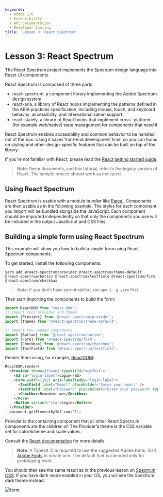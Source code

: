 ```yaml
---
keywords:
  - Adobe I/O
  - Extensibility
  - API Documentation
  - Developer Tooling
title: 'Lesson 3: React Spectrum'
---
```


# Lesson 3: React Spectrum

The React Spectrum project implements the Spectrum design language into React UI components.

React Spectrum is composed of three parts:

* react-spectrum, a component library implementing the Adobe Spectrum design system
* react-aria, a library of React hooks implementing the patterns defined in the ARIA practices specification, including mouse, touch, and keyboard behavior, accessibility, and internationalization support
* react-stately, a library of React hooks that implement cross- platform (for example web/native) state management for components that need it

React Spectrum enables accessibility and common behavior to be handled out of the box. Using it saves front-end development time, so you can focus on styling and other design-specific features that can be built on top of the library.

If you're not familiar with React, please read the [React getting started guide](https://reactjs.org/docs/getting-started.html). 

> Note: these documents, and this tutorial, refer to the legacy version of React. The sample project should work as indicated.

## Using React Spectrum

React Spectrum is usable with a module bundler like [Parcel](https://parceljs.org/). 
Components are then usable as in the following example. The styles for each component you import will be bundled alongside the JavaScript. Each component should be imported independently so that only the components you use will be included in the output JavaScript and CSS files.

## Building a simple form using React Spectrum

This example will show you how to build a simple form using React Spectrum components.

To get started, install the following components:

`yarn add @react-spectrum/provider @react-spectrum/theme-default @react-spectrum/button @react-spectrum/textfield @react-spectrum/form @react-spectrum/checkbox`

> *Note*: if you don't have yarn installed, run `npm i -g yarn` first.

Then start importing the components to build the form: 

```javascript
import ReactDOM from 'react-dom';
// Import root provider and theme
import {Provider} from '@react-spectrum/provider';
import {theme} from '@react-spectrum/theme-default';

// Import the needed components
import {Button} from '@react-spectrum/button';
import {Form} from '@react-spectrum/form';
import {Checkbox} from '@react-spectrum/checkbox';
import {TextField} from '@react-spectrum/textfield';
```

Render them using, for example, [ReactDOM](https://fr.reactjs.org/docs/react-dom.html): 

```html
ReactDOM.render(
  <Provider theme={theme} typekitId="mge7bvf">
    <h3 id="login-label">Login</h3>
    <Form width={192} aria-labelledby="login-label">
      <TextField label="Email" placeholder="Enter your email" />
      <TextField label="Password" placeholder="Enter your password" type="password" />
      <Checkbox>Remember me</Checkbox>
    </Form>
    <Button variant="cta">Login</Button>
  </Provider>
, document.getElementById('root'));
```

Provider is the containing component that all other React Spectrum components are the children of. The Provider's theme is the CSS variable set for colorScheme and scale values.

Consult the [React documentation](https://react-spectrum.adobe.com/docs/react-spectrum/Provider.html) for more details.

> **Note**: A Typekit ID is required to use the suggested Adobe fonts. Visit [Adobe Fonts](https://fonts.adobe.com/?ref=tk.com) to create one. The default font is intended only for prototyping work.

You should then see the same result as in the previous lesson on [Spectrum CSS](lesson2.md). If you have dark mode enabled in your OS, you will see the Spectrum dark theme instead.

![form](assets/form.png) 
